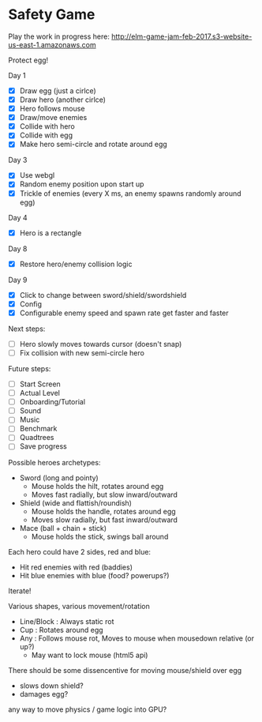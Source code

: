 # Safety Game

Play the work in progress here: http://elm-game-jam-feb-2017.s3-website-us-east-1.amazonaws.com

Protect egg!

Day 1
- [x] Draw egg (just a cirlce)
- [x] Draw hero (another cirlce)
- [x] Hero follows mouse
- [x] Draw/move enemies
- [x] Collide with hero
- [x] Collide with egg
- [x] Make hero semi-circle and rotate around egg

Day 3
- [x] Use webgl
- [x] Random enemy position upon start up
- [x] Trickle of enemies (every X ms, an enemy spawns randomly around egg)

Day 4
- [x] Hero is a rectangle

Day 8
- [x] Restore hero/enemy collision logic

Day 9
- [x] Click to change between sword/shield/swordshield
- [x] Config
- [x] Configurable enemy speed and spawn rate get faster and faster

Next steps:
- [ ] Hero slowly moves towards cursor (doesn't snap)
- [ ] Fix collision with new semi-circle hero

Future steps:
- [ ] Start Screen
- [ ] Actual Level
- [ ] Onboarding/Tutorial
- [ ] Sound
- [ ] Music
- [ ] Benchmark
- [ ] Quadtrees
- [ ] Save progress

Possible heroes archetypes:
- Sword (long and pointy)
  - Mouse holds the hilt, rotates around egg
  - Moves fast radially, but slow inward/outward
- Shield (wide and flattish/roundish)
  - Mouse holds the handle, rotates around egg
  - Moves slow radially, but fast inward/outward
- Mace (ball + chain + stick)
  - Mouse holds the stick, swings ball around

Each hero could have 2 sides, red and blue:
- Hit red enemies with red (baddies)
- Hit blue enemies with blue (food? powerups?)

Iterate!

Various shapes, various movement/rotation

- Line/Block : Always static rot
- Cup : Rotates around egg
- Any : Follows mouse rot, Moves to mouse when mousedown relative (or up?)
  - May want to lock mouse (html5 api)

There should be some dissencentive for moving mouse/shield over egg
- slows down shield?
- damages egg?

any way to move physics / game logic into GPU?
